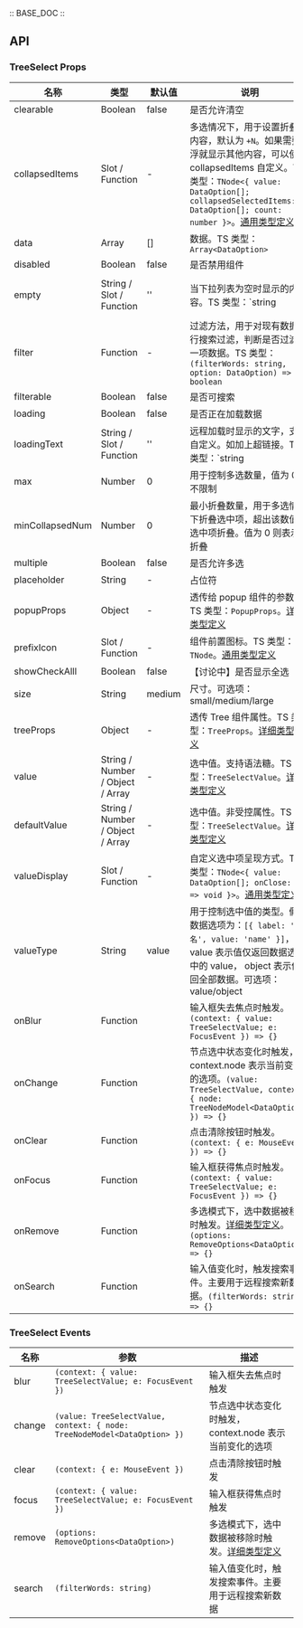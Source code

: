 :: BASE_DOC ::

## API

### TreeSelect Props

名称 | 类型 | 默认值 | 说明 | 必传
-- | -- | -- | -- | --
clearable | Boolean | false | 是否允许清空 | N
collapsedItems | Slot / Function | - | 多选情况下，用于设置折叠项内容，默认为 `+N`。如果需要悬浮就显示其他内容，可以使用 collapsedItems 自定义。TS 类型：`TNode<{ value: DataOption[]; collapsedSelectedItems: DataOption[]; count: number }>`。[通用类型定义](https://github.com/TDesignOteam/tdesign-vue/blob/develop/src/common.ts) | N
data | Array | [] | 数据。TS 类型：`Array<DataOption>` | N
disabled | Boolean | false | 是否禁用组件 | N
empty | String / Slot / Function | '' | 当下拉列表为空时显示的内容。TS 类型：`string | TNode`。[通用类型定义](https://github.com/TDesignOteam/tdesign-vue/blob/develop/src/common.ts) | N
filter | Function | - | 过滤方法，用于对现有数据进行搜索过滤，判断是否过滤某一项数据。TS 类型：`(filterWords: string, option: DataOption) => boolean` | N
filterable | Boolean | false | 是否可搜索 | N
loading | Boolean | false | 是否正在加载数据 | N
loadingText | String / Slot / Function | '' | 远程加载时显示的文字，支持自定义。如加上超链接。TS 类型：`string | TNode`。[通用类型定义](https://github.com/TDesignOteam/tdesign-vue/blob/develop/src/common.ts) | N
max | Number | 0 | 用于控制多选数量，值为 0 则不限制 | N
minCollapsedNum | Number | 0 | 最小折叠数量，用于多选情况下折叠选中项，超出该数值的选中项折叠。值为 0 则表示不折叠 | N
multiple | Boolean | false | 是否允许多选 | N
placeholder | String | - | 占位符 | N
popupProps | Object | - | 透传给 popup 组件的参数。TS 类型：`PopupProps`。[详细类型定义](https://github.com/TDesignOteam/tdesign-vue/tree/develop/src/tree-select/type.ts) | N
prefixIcon | Slot / Function | - | 组件前置图标。TS 类型：`TNode`。[通用类型定义](https://github.com/TDesignOteam/tdesign-vue/blob/develop/src/common.ts) | N
showCheckAlll | Boolean | false | 【讨论中】是否显示全选 | N
size | String | medium | 尺寸。可选项：small/medium/large | N
treeProps | Object | - | 透传 Tree 组件属性。TS 类型：`TreeProps`。[详细类型定义](https://github.com/TDesignOteam/tdesign-vue/tree/develop/src/tree-select/type.ts) | N
value | String / Number / Object / Array | - | 选中值。支持语法糖。TS 类型：`TreeSelectValue`。[详细类型定义](https://github.com/TDesignOteam/tdesign-vue/tree/develop/src/tree-select/type.ts) | N
defaultValue | String / Number / Object / Array | - | 选中值。非受控属性。TS 类型：`TreeSelectValue`。[详细类型定义](https://github.com/TDesignOteam/tdesign-vue/tree/develop/src/tree-select/type.ts) | N
valueDisplay | Slot / Function | - | 自定义选中项呈现方式。TS 类型：`TNode<{ value: DataOption[]; onClose: () => void }>`。[通用类型定义](https://github.com/TDesignOteam/tdesign-vue/blob/develop/src/common.ts) | N
valueType | String | value | 用于控制选中值的类型。假设数据选项为：`[{ label: '姓名', value: 'name' }]`，value 表示值仅返回数据选项中的 value， object 表示值返回全部数据。可选项：value/object | N
onBlur | Function |  | 输入框失去焦点时触发。`(context: { value: TreeSelectValue; e: FocusEvent }) => {}` | N
onChange | Function |  | 节点选中状态变化时触发，context.node 表示当前变化的选项。`(value: TreeSelectValue, context: { node: TreeNodeModel<DataOption> }) => {}` | N
onClear | Function |  | 点击清除按钮时触发。`(context: { e: MouseEvent }) => {}` | N
onFocus | Function |  | 输入框获得焦点时触发。`(context: { value: TreeSelectValue; e: FocusEvent }) => {}` | N
onRemove | Function |  | 多选模式下，选中数据被移除时触发。[详细类型定义](https://github.com/TDesignOteam/tdesign-vue/tree/develop/src/tree-select/type.ts)。`(options: RemoveOptions<DataOption>) => {}` | N
onSearch | Function |  | 输入值变化时，触发搜索事件。主要用于远程搜索新数据。`(filterWords: string) => {}` | N

### TreeSelect Events

名称 | 参数 | 描述
-- | -- | --
blur | `(context: { value: TreeSelectValue; e: FocusEvent })` | 输入框失去焦点时触发
change | `(value: TreeSelectValue, context: { node: TreeNodeModel<DataOption> })` | 节点选中状态变化时触发，context.node 表示当前变化的选项
clear | `(context: { e: MouseEvent })` | 点击清除按钮时触发
focus | `(context: { value: TreeSelectValue; e: FocusEvent })` | 输入框获得焦点时触发
remove | `(options: RemoveOptions<DataOption>)` | 多选模式下，选中数据被移除时触发。[详细类型定义](https://github.com/TDesignOteam/tdesign-vue/tree/develop/src/tree-select/type.ts)
search | `(filterWords: string)` | 输入值变化时，触发搜索事件。主要用于远程搜索新数据
